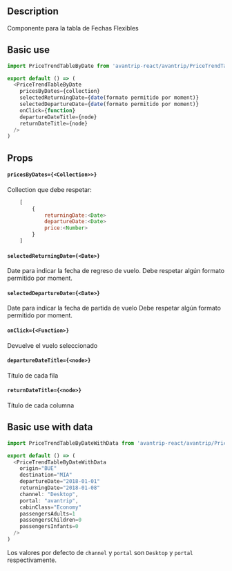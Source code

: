 ## Description
Componente para la tabla de Fechas Flexibles

## Basic use

```javascript
import PriceTrendTableByDate from 'avantrip-react/avantrip/PriceTrendTableByDate';

export default () => (
  <PriceTrendTableByDate
    pricesByDates={collection}
    selectedReturningDate={date(formato permitido por moment)}
    selectedDepartureDate={date(formato permitido por moment)}
    onClick={function}
    departureDateTitle={node}
    returnDateTitle={node}
  />
)
```

## Props

#### `pricesByDates={<Collection>>}`
Collection que debe respetar:
```javascript
	[
		{
			returningDate:<Date>
			departureDate:<Date>
			price:<Number>
		}
	]
```

#### `selectedReturningDate={<Date>}`
Date para indicar la fecha de regreso de vuelo.
Debe respetar algún formato permitido por moment.

#### `selectedDepartureDate={<Date>}`
Date para indicar la fecha de partida de vuelo
Debe respetar algún formato permitido por moment.

#### `onClick={<Function>}`
Devuelve el vuelo seleccionado

#### `departureDateTitle={<node>}`
Título de cada fila

#### `returnDateTitle={<node>}`
Título de cada columna

## Basic use with data

```javascript
import PriceTrendTableByDateWithData from 'avantrip-react/avantrip/PriceTrendTableByDateWithData';

export default () => (
  <PriceTrendTableByDateWithData
    origin="BUE"
    destination="MIA"
    departureDate="2018-01-01"
    returningDate="2018-01-08"
    channel: "Desktop",
    portal: "avantrip",
    cabinClass="Economy"
    passengersAdults=1
    passengersChildren=0
    passengersInfants=0
  />
)
```
Los valores por defecto de `channel` y `portal` son 
`Desktop` y `portal` respectivamente.
